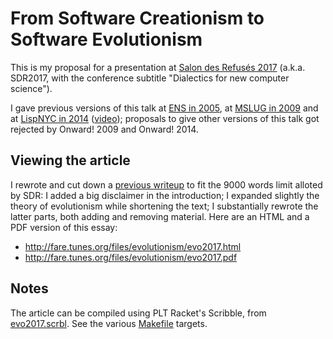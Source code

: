 From Software Creationism to Software Evolutionism
==================================================

This is my proposal for a presentation at
[Salon des Refusés 2017](https://refuses.github.io/)
(a.k.a. SDR2017, with the conference subtitle
"Dialectics for new computer science").

I gave previous versions of this talk
at [ENS in 2005](http://fare.livejournal.com/95576.html),
at [MSLUG in 2009](https://webmail.iro.umontreal.ca/pipermail/mslug/2009-January/000348.html) and
at [LispNYC in 2014](https://www.meetup.com/LispNYC/events/171997342/)
([video](https://vimeo.com/152109286));
proposals to give other versions of this talk got rejected
by Onward! 2009 and Onward! 2014.


Viewing the article
-------------------

I rewrote and cut down a
[previous writeup](http://fare.tunes.org/computing/evolutionism.html)
to fit the 9000 words limit alloted by SDR:
I added a big disclaimer in the introduction;
I expanded slightly the theory of evolutionism while shortening the text;
I substantially rewrote the latter parts, both adding and removing material.
Here are an HTML and a PDF version of this essay:

  * http://fare.tunes.org/files/evolutionism/evo2017.html
  * http://fare.tunes.org/files/evolutionism/evo2017.pdf


Notes
-----

The article can be compiled using PLT Racket's Scribble, from
[evo2017.scrbl](https://github.com/fare/evo2017/blob/master/evo2017.scrbl).
See the various [Makefile](https://github.com/fare/evo2017/blob/master/Makefile) targets.
